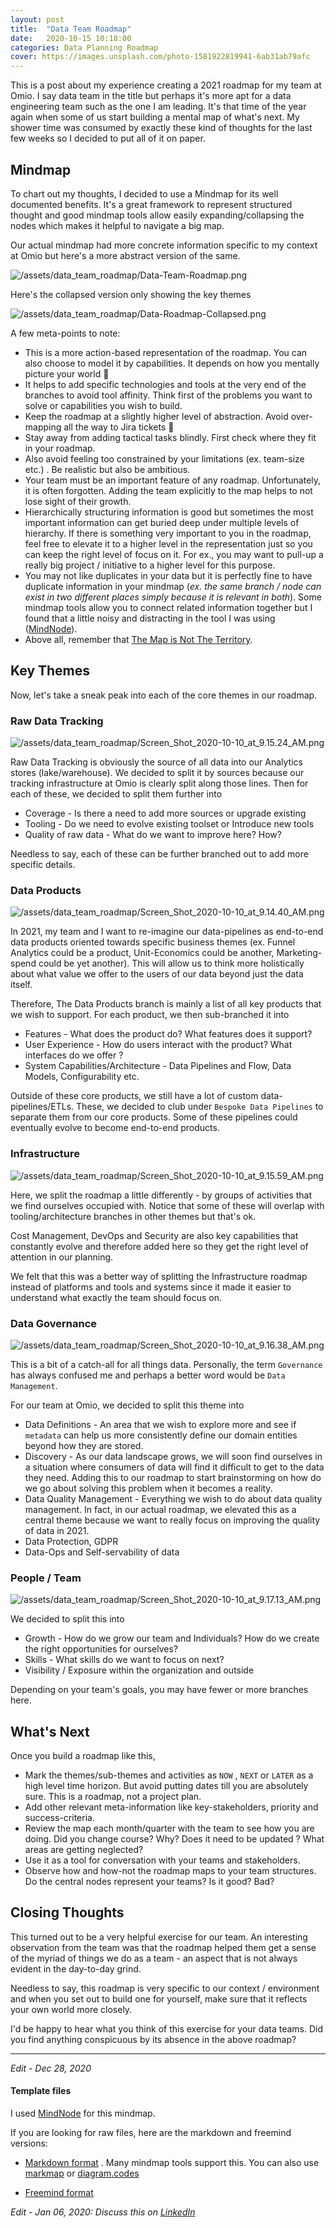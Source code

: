 ```yaml
---
layout: post
title:  "Data Team Roadmap"
date:   2020-10-15 10:18:00
categories: Data Planning Roadmap
cover: https://images.unsplash.com/photo-1581922819941-6ab31ab79afc
---
```


This is a post about my experience creating a 2021 roadmap for my team at Omio. I say data team in the title but perhaps it's more apt for a data engineering team such as the one I am leading. It's that time of the year again when some of us start building a mental map of what's next. My shower time was consumed by exactly these kind of thoughts for the last few weeks so I decided to put all of it on paper.

## Mindmap

To chart out my thoughts, I decided to use a Mindmap for its well documented benefits. It's a great framework to represent structured thought and good mindmap tools allow easily expanding/collapsing the nodes which makes it helpful to navigate a big map. 

Our actual mindmap had more concrete information specific to my context at Omio but here's a more abstract version of the same.

![/assets/data_team_roadmap/Data-Team-Roadmap.png](/assets/data_team_roadmap/Data-Team-Roadmap.png)

Here's the collapsed version only showing the key themes

![/assets/data_team_roadmap/Data-Roadmap-Collapsed.png](/assets/data_team_roadmap/Data-Roadmap-Collapsed.png)

A few meta-points to note:

- This is a more action-based representation of the roadmap. You can also choose to model it by capabilities. It depends on how you mentally picture your world 🙂
- It helps to add specific technologies and tools at the very end of the branches to avoid tool affinity. Think first of the problems you want to solve or capabilities you wish to build.
- Keep the roadmap at a slightly higher level of abstraction. Avoid over-mapping all the way to Jira tickets 🙂
- Stay away from adding tactical tasks blindly. First check where they fit in your roadmap.
- Also avoid feeling too constrained by your limitations (ex. team-size etc.) . Be realistic but also be ambitious.
- Your team must be an important feature of any roadmap. Unfortunately, it is often forgotten. Adding the team explicitly to the map helps to not lose sight of their growth.
- Hierarchically structuring information is good but sometimes the most important information can get buried deep under multiple levels of hierarchy. If there is something very important to you in the roadmap, feel free to elevate it to a higher level in the representation just so you can keep the right level of focus on it. For ex., you may want to pull-up a really big project / initiative to a higher level for this purpose.
- You may not like duplicates in your data but it is perfectly fine to have duplicate information in your mindmap (*ex. the same branch / node can exist in two different places simply because it is relevant in both*). Some mindmap tools allow you to connect related information together but I found that a little noisy and distracting in the tool I was using ([MindNode](https://mindnode.com/)).
- Above all, remember that [The Map is Not The Territory](https://fs.blog/2015/11/map-and-territory/).

## Key Themes

Now, let's take a sneak peak into each of the core themes in our roadmap. 

### Raw Data Tracking

![/assets/data_team_roadmap/Screen_Shot_2020-10-10_at_9.15.24_AM.png](/assets/data_team_roadmap/Screen_Shot_2020-10-10_at_9.15.24_AM.png)

Raw Data Tracking is obviously the source of all data into our Analytics stores (lake/warehouse). We decided to split it by sources because our tracking infrastructure at Omio is clearly split along those lines. Then for each of these, we decided to split them further into 

- Coverage - Is there a need to add more sources or upgrade existing
- Tooling - Do we need to evolve existing toolset or Introduce new tools
- Quality of raw data -  What do we want to improve here? How?

Needless to say, each of these can be further branched out to add more specific details. 

### Data Products

![/assets/data_team_roadmap/Screen_Shot_2020-10-10_at_9.14.40_AM.png](/assets/data_team_roadmap/Screen_Shot_2020-10-10_at_9.14.40_AM.png)

In 2021, my team and I want to re-imagine our data-pipelines as end-to-end data products oriented towards specific business themes (ex. Funnel Analytics could be a product, Unit-Economics could be another, Marketing-spend could be yet another). This will allow us to think more holistically about what value we offer to the users of our data beyond just the data itself. 

Therefore, The Data Products branch is mainly a list of all key products that we wish to support. For each product, we then sub-branched it into 

- Features - What does the product do? What features does it support?
- User Experience - How do users interact with the product? What interfaces do we offer ?
- System Capabilities/Architecture - Data Pipelines and Flow, Data Models, Configurability etc.

Outside of these core products, we still have a lot of custom data-pipelines/ETLs. These, we decided to club under `Bespoke Data Pipelines` to separate them from our core products. Some of these pipelines could eventually evolve to become end-to-end products. 

### Infrastructure

![/assets/data_team_roadmap/Screen_Shot_2020-10-10_at_9.15.59_AM.png](/assets/data_team_roadmap/Screen_Shot_2020-10-10_at_9.15.59_AM.png)

Here, we split the roadmap a little differently - by groups of activities that we find ourselves occupied with. Notice that some of these will overlap with tooling/architecture branches in other themes but that's ok. 

Cost Management, DevOps and Security are also key capabilities that constantly evolve and therefore added here so they get the right level of attention in our planning. 

We felt that this was a better way of splitting the Infrastructure roadmap instead of platforms and tools and systems since it made it easier to understand what exactly the team should focus on.

### Data Governance

![/assets/data_team_roadmap/Screen_Shot_2020-10-10_at_9.16.38_AM.png](/assets/data_team_roadmap/Screen_Shot_2020-10-10_at_9.16.38_AM.png)

This is a bit of a catch-all for all things data. Personally, the term `Governance` has always confused me and perhaps a better word would be `Data Management`. 

For our team at Omio, we decided to split this theme into

- Data Definitions - An area that we wish to explore more and see if `metadata` can help us more consistently define our domain entities beyond how they are stored.
- Discovery - As our data landscape grows, we will soon find ourselves in a situation where consumers of data will find it difficult to get to the data they need. Adding this to our roadmap to start brainstorming on how do we go about solving this problem when it becomes a reality.
- Data Quality Management - Everything we wish to do about data quality management. In fact, in our actual roadmap, we elevated this as a central theme because we want to really focus on improving the quality of data in 2021.
- Data Protection, GDPR
- Data-Ops and Self-servability of data

### People / Team

![/assets/data_team_roadmap/Screen_Shot_2020-10-10_at_9.17.13_AM.png](/assets/data_team_roadmap/Screen_Shot_2020-10-10_at_9.17.13_AM.png)

We decided to split this into 

- Growth - How do we grow our team and Individuals? How do we create the right opportunities for ourselves?
- Skills - What skills do we want to focus on next?
- Visibility / Exposure within the organization and outside

Depending on your team's goals, you may have fewer or more branches here.

## What's Next

Once you build a roadmap like this,

- Mark the themes/sub-themes and activities as `NOW` , `NEXT` or `LATER` as a high level time horizon. But avoid putting dates till you are absolutely sure. This is a roadmap, not a project plan.
- Add other relevant meta-information like key-stakeholders, priority and success-criteria.
- Review the map each month/quarter with the team to see how you are doing. Did you change course? Why? Does it need to be updated ? What areas are getting neglected?
- Use it as a tool for conversation with your teams and stakeholders.
- Observe how and how-not the roadmap maps to your team structures. Do the central nodes represent your teams? Is it good? Bad?

## Closing Thoughts

This turned out to be a very helpful exercise for our team. An interesting observation from the team was that the roadmap helped them get a sense of the myriad of things we do as a team - an aspect that is not always evident in the day-to-day grind.

Needless to say, this roadmap is very specific to our context / environment and when you set out to build one for yourself, make sure that it reflects your own world more closely.

I'd be happy to hear what you think of this exercise for your data teams. Did you find anything conspicuous by its absence in the above roadmap?

***

*Edit - Dec 28, 2020*

#### Template files

I used [MindNode](https://mindnode.com/) for this mindmap. 

If you are looking for raw files, here are the markdown and freemind versions:

* [Markdown format](/assets/data_team_roadmap/roadmap.md) . Many mindmap tools support this. You can also use [markmap](https://markmap.js.org/) or [diagram.codes](https://www.diagram.codes/)

* [Freemind format](/assets/data_team_roadmap/roadmap.mm)

*Edit - Jan 06, 2020: Discuss this on [LinkedIn](https://www.linkedin.com/posts/rahul-jain-83055b45_data-team-roadmap-activity-6748918763384573953-4nw2)*



